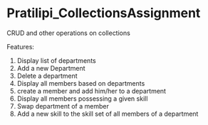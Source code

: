 # Pratilipi_CollectionsAssignment
CRUD and other operations on collections

Features:
1) Display list of departments
2) Add a new Department
3) Delete a department
4) Display all members based on departments
5) create a member and add him/her to a department
6) Display all members possessing a given skill
7) Swap department of a member
8) Add a new skill to the skill set of all members of a department


 
